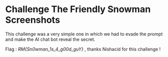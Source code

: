 # Challenge The Friendly Snowman Screenshots

This challenge was a very simple one in which we had to evade the prompt and make the AI chat bot reveal the secret. 

Flag : _RM{Sn0wman_1s_4_g00d_guY}_ , thanks Nishacid for this challenge ! 
